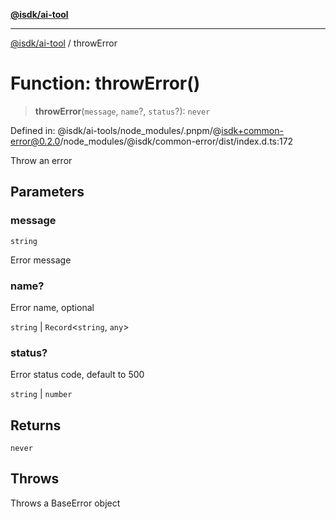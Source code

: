 [**@isdk/ai-tool**](../README.md)

***

[@isdk/ai-tool](../globals.md) / throwError

# Function: throwError()

> **throwError**(`message`, `name`?, `status`?): `never`

Defined in: @isdk/ai-tools/node\_modules/.pnpm/@isdk+common-error@0.2.0/node\_modules/@isdk/common-error/dist/index.d.ts:172

Throw an error

## Parameters

### message

`string`

Error message

### name?

Error name, optional

`string` | `Record`\<`string`, `any`\>

### status?

Error status code, default to 500

`string` | `number`

## Returns

`never`

## Throws

Throws a BaseError object
